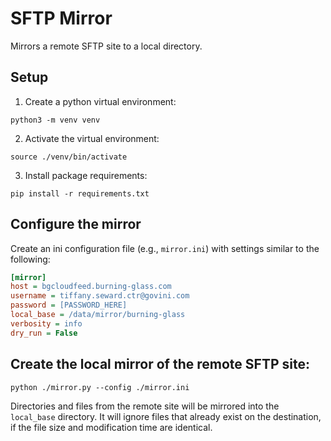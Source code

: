# SFTP Mirror

Mirrors a remote SFTP site to a local directory.

## Setup

1. Create a python virtual environment:
```shell
python3 -m venv venv
```
2. Activate the virtual environment:
```shell
source ./venv/bin/activate
```
3. Install package requirements:
```shell
pip install -r requirements.txt
```

## Configure the mirror

Create an ini configuration file (e.g., `mirror.ini`) with settings similar to the following:

```ini
[mirror]
host = bgcloudfeed.burning-glass.com
username = tiffany.seward.ctr@govini.com
password = [PASSWORD_HERE]
local_base = /data/mirror/burning-glass
verbosity = info
dry_run = False
```

## Create the local mirror of the remote SFTP site:

```shell
python ./mirror.py --config ./mirror.ini
```

Directories and files from the remote site will be mirrored into the `local_base` directory.  It will ignore files that
already exist on the destination, if the file size and modification time are identical.
